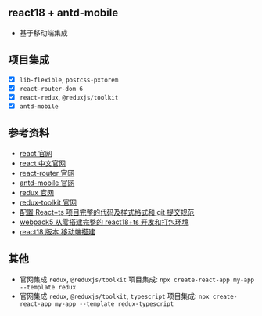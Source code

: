 ## react18 + antd-mobile

- 基于移动端集成

## 项目集成

- [x] `lib-flexible`, `postcss-pxtorem`
- [x] `react-router-dom 6`
- [x] `react-redux`, `@reduxjs/toolkit`
- [x] `antd-mobile`

## 参考资料

- [react 官网](https://reactjs.org/)
- [react 中文官网](https://zh-hans.reactjs.org/)
- [react-router 官网](https://reactrouter.com/)
- [antd-mobile 官网](https://mobile.ant.design/index-cn)
- [redux 官网](https://redux.js.org/)
- [redux-toolkit 官网](https://redux-toolkit.js.org/)
- [配置 React+ts 项目完整的代码及样式格式和 git 提交规范](https://juejin.cn/post/7101596844181962788)
- [webpack5 从零搭建完整的 react18+ts 开发和打包环境](https://juejin.cn/post/7111922283681153038)
- [react18 版本 移动端搭建](https://juejin.cn/post/7202541740934610999)

## 其他

- 官网集成 `redux`, `@reduxjs/toolkit` 项目集成: `npx create-react-app my-app --template redux`
- 官网集成 `redux`, `@reduxjs/toolkit`, `typescript` 项目集成: `npx create-react-app my-app --template redux-typescript `

